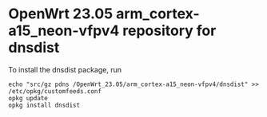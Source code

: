 OpenWrt 23.05 arm_cortex-a15_neon-vfpv4 repository for dnsdist
========

To install the dnsdist package, run

```
echo "src/gz pdns /OpenWrt_23.05/arm_cortex-a15_neon-vfpv4/dnsdist" >> /etc/opkg/customfeeds.conf
opkg update
opkg install dnsdist
```
